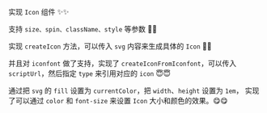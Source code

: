 实现 `Icon` 组件 ✨✨

支持 `size、spin、className、style` 等参数 🎉🎉

实现 `createIcon` 方法，可以传入 `svg` 内容来生成具体的 `Icon` 🎉🎉

并且对 `iconfont` 做了支持，实现了 `createIconFromIconfont`，可以传入 `scriptUrl`，然后指定 `type` 来引用对应的 `icon` 😇😇

通过把 `svg` 的 `fill` 设置为 `currentColor`，把 `width`、`height` 设置为 `1em`， 实现了可以通过 `color` 和 `font-size` 来设置 `Icon` 大小和颜色的效果。😋😋